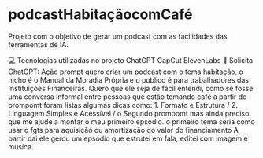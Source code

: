 # podcastHabitaçãocomCafé

Projeto com o objetivo de gerar um podcast com as facilidades das ferramentas de IA. 

💻 Tecnologias utilizadas no projeto
ChatGPT
CapCut
ElevenLabs
🧠 Solicita
ChatGPT:
Ação prompt
quero criar um podcast com o tema habitação, o nicho é o Manual da Moradia Própria e o publico é para trabalhadores das Instituições Financeiras. Quero que ele seja de fácil entendi, como se fosse uma conversa informal entre pessoas que estão tomando café 
a partir do prompomt foram listas algumas dicas como: 1. Formato e Estrutura / 2. Linguagem Simples e Acessível / 
o Segundo prompomt mas ainda preciso que me ajude a montar o meu primeiro epsodio. o primeiro tema seria como usar o fgts para aquisição ou amortização do valor do financiamento 
A partir dai ele gerou um epsódio que estrutei em fala, editei com imagem e musica.
